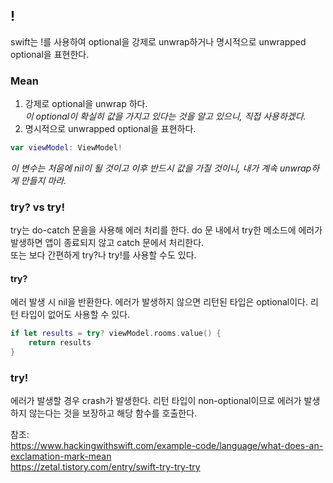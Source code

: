 ## !  
swift는 !를 사용하여 optional을 강제로 unwrap하거나 명시적으로 unwrapped optional을 표현한다.  
  
  
### Mean  
1. 강제로 optional을 unwrap 하다.  
*이 optional이 확실히 값을 가지고 있다는 것을 알고 있으니, 직접 사용하겠다.*  
2. 명시적으로 unwrapped optional을 표현하다.  
  
```swift
var viewModel: ViewModel!
```  
  
*이 변수는 처음에 nil이 될 것이고 이후 반드시 값을 가질 것이니, 내가 계속 unwrap하게 만들지 마라.*  
  
### try? vs try!  
try는 do-catch 문을을 사용해 에러 처리를 한다. do 문 내에서 try한 메소드에 에러가 발생하면 앱이 종료되지 않고 catch 문에서 처리한다.  
또는 보다 간편하게 try?나 try!를 사용할 수도 있다.  
  
#### try?  
에러 발생 시 nil을 반환한다. 에러가 발생하지 않으면 리턴된 타입은 optional이다. 리턴 타입이 없어도 사용할 수 있다.  
  
```swift
if let results = try? viewModel.rooms.value() {
    return results
}
```  
  
  
### try!  
에러가 발생할 경우 crash가 발생한다. 리턴 타입이 non-optional이므로 에러가 발생하지 않는다는 것을 보장하고 해당 함수를 호출한다.  
  
  
  
참조:  
https://www.hackingwithswift.com/example-code/language/what-does-an-exclamation-mark-mean  
https://zetal.tistory.com/entry/swift-try-try-try  